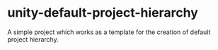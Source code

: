 # unity-default-project-hierarchy
A simple project which works as a template for the creation of default project hierarchy.
